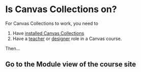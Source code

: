 # Is Canvas Collections on?

For Canvas Collections to work, you need to 

1. Have [installed Canvas Collections](../install/types-pre-requisites.md)
2. Have a [teacher](https://community.canvaslms.com/t5/Canvas-Basics-Guide/What-is-the-Teacher-role/ta-p/86) or [designer](https://community.canvaslms.com/t5/Canvas-Basics-Guide/What-is-the-Designer-role/ta-p/14) role in a Canvas course.

Then...

## Go to the Module view of the course site

